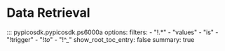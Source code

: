 <!-- Copyright (C) 2025-2025 Pico Technology Ltd. See LICENSE file for terms. -->
# Data Retrieval

::: pypicosdk.pypicosdk.ps6000a
    options:
        filters:
        - "!.*"
        - "values"
        - "is"
        - "!trigger"
        - "!_to_"
        - "!^_"
        show_root_toc_entry: false
        summary: true